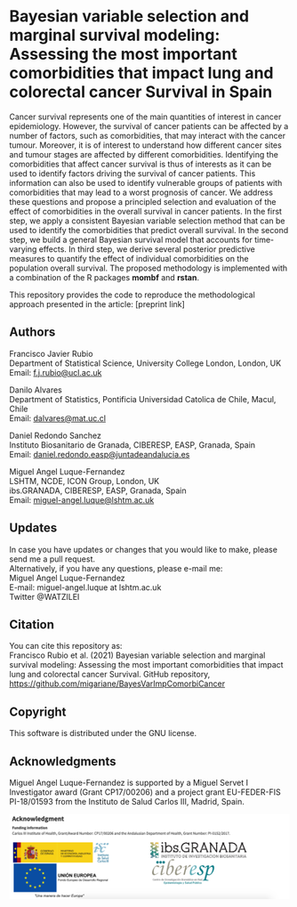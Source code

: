 # Bayesian variable selection and marginal survival modeling: Assessing the most important comorbidities that impact lung and colorectal cancer Survival in Spain   

Cancer survival represents one of the main quantities of interest in cancer epidemiology. However, the survival of cancer patients can be affected by a number of factors, such as comorbidities, that may interact with the cancer tumour. Moreover, it is of interest to understand how different cancer sites and tumour stages are affected by different comorbidities. Identifying the comorbidities that affect cancer survival is thus of interests as it can be used to identify factors driving the survival of cancer patients. This information can also be used to identify vulnerable groups of patients with comorbidities that may lead to a worst prognosis of cancer. We address these questions and propose a principled selection and evaluation of the effect of comorbidities in the overall survival in cancer patients. In the first step, we apply a consistent Bayesian variable selection method that can be used to identify the comorbidities that predict overall survival. In the second step, we build a general Bayesian survival model that accounts for time-varying effects. In third step, we derive several posterior predictive measures to quantify the effect of individual comorbidities on the population overall survival. The proposed methodology is implemented with a combination of the R packages **mombf** and **rstan**. 

This repository provides the code to reproduce the methodological approach presented in the article: [preprint link]

## Authors  
Francisco Javier Rubio  
Department of Statistical Science, University College London, London, UK   
Email: f.j.rubio@ucl.ac.uk  

Danilo Alvares  
Department of Statistics, Pontificia Universidad Catolica de Chile, Macul, Chile  
Email: dalvares@mat.uc.cl  

Daniel Redondo Sanchez  
Instituto Biosanitario de Granada, CIBERESP, EASP, Granada, Spain   
Email: daniel.redondo.easp@juntadeandalucia.es  

Miguel Angel Luque-Fernandez  
LSHTM, NCDE, ICON Group, London, UK  
ibs.GRANADA, CIBERESP, EASP, Granada, Spain       
Email: miguel-angel.luque@lshtm.ac.uk       

## Updates
In case you have updates or changes that you would like to make, please send me a pull request.  
Alternatively, if you have any questions, please e-mail me:   
Miguel Angel Luque-Fernandez    
E-mail: miguel-angel.luque at lshtm.ac.uk  
Twitter @WATZILEI  

## Citation    
You can cite this repository as:  
Francisco Rubio et al. (2021) Bayesian variable selection and marginal survival modeling: Assessing the most important comorbidities that impact lung and colorectal cancer Survival. GitHub repository, https://github.com/migariane/BayesVarImpComorbiCancer        

## Copyright
This software is distributed under the GNU license.

## Acknowledgments  
Miguel Angel Luque-Fernandez is supported by a Miguel Servet I Investigator award (Grant CP17/00206) and a project grant EU-FEDER-FIS PI-18/01593 from the Instituto de Salud Carlos III, Madrid, Spain.   

![Figure Link](https://github.com/migariane/BayesVarImpComorbiCancer/blob/main/Acknowledgment.png)   
